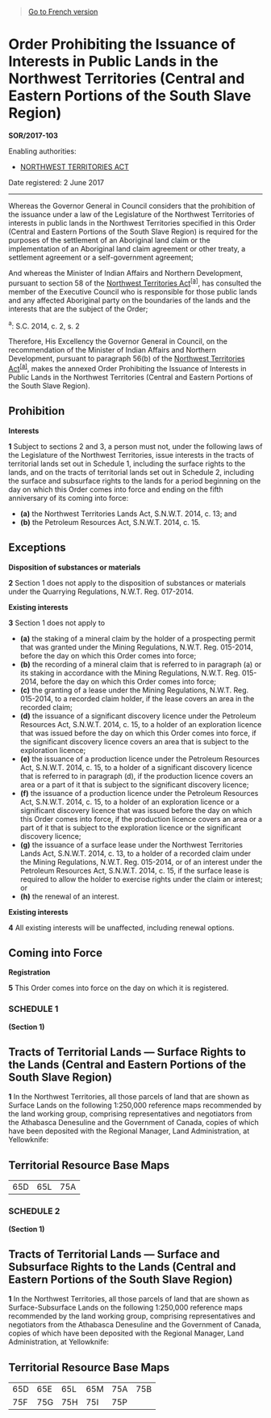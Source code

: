 > [Go to French version](/fr/Règlements/Décrets,%20ordonnances%20et%20règlements%20statutaires/2017/103.md)

# Order Prohibiting the Issuance of Interests in Public Lands in the Northwest Territories (Central and Eastern Portions of the South Slave Region)

**SOR/2017-103**

Enabling authorities: 
- [NORTHWEST TERRITORIES ACT](/en/Acts/Statutes%20of%20Canada/2014/c.%202,%20s.%202.md)

Date registered: 2 June 2017

----------

Whereas the Governor General in Council considers that the prohibition of the issuance under a law of the Legislature of the Northwest Territories of interests in public lands in the Northwest Territories specified in this Order (Central and Eastern Portions of the South Slave Region) is required for the purposes of the settlement of an Aboriginal land claim or the implementation of an Aboriginal land claim agreement or other treaty, a settlement agreement or a self-government agreement;

And whereas the Minister of Indian Affairs and Northern Development, pursuant to section 58 of the [Northwest Territories Act](/en/Acts/Statutes%20of%20Canada/2014/c.%202,%20s.%202.md)<sup><a href='#fn_81000-3-1224-E_hq_19932'>[a]</a></sup>, has consulted the member of the Executive Council who is responsible for those public lands and any affected Aboriginal party on the boundaries of the lands and the interests that are the subject of the Order;

<a name='fn_81000-3-1224-E_hq_19932'><sup>a</sup></a>: S.C. 2014, c. 2, s. 2<br />

Therefore, His Excellency the Governor General in Council, on the recommendation of the Minister of Indian Affairs and Northern Development, pursuant to paragraph 56(b) of the [Northwest Territories Act](/en/Acts/Statutes%20of%20Canada/2014/c.%202,%20s.%202.md)<sup><a href='#fn_81000-3-1224-E_hq_19932'>[a]</a></sup>, makes the annexed Order Prohibiting the Issuance of Interests in Public Lands in the Northwest Territories (Central and Eastern Portions of the South Slave Region).




## Prohibition



**Interests**

**1** Subject to sections 2 and 3, a person must not, under the following laws of the Legislature of the Northwest Territories, issue interests in the tracts of territorial lands set out in Schedule 1, including the surface rights to the lands, and on the tracts of territorial lands set out in Schedule 2, including the surface and subsurface rights to the lands for a period beginning on the day on which this Order comes into force and ending on the fifth anniversary of its coming into force:
- **(a)** the Northwest Territories Lands Act, S.N.W.T. 2014, c. 13; and
- **(b)** the Petroleum Resources Act, S.N.W.T. 2014, c. 15.




## Exceptions



**Disposition of substances or materials**

**2** Section 1 does not apply to the disposition of substances or materials under the Quarrying Regulations, N.W.T. Reg. 017-2014.




**Existing interests**

**3** Section 1 does not apply to
- **(a)** the staking of a mineral claim by the holder of a prospecting permit that was granted under the Mining Regulations, N.W.T. Reg. 015-2014, before the day on which this Order comes into force;
- **(b)** the recording of a mineral claim that is referred to in paragraph (a) or its staking in accordance with the Mining Regulations, N.W.T. Reg. 015-2014, before the day on which this Order comes into force;
- **(c)** the granting of a lease under the Mining Regulations, N.W.T. Reg. 015-2014, to a recorded claim holder, if the lease covers an area in the recorded claim;
- **(d)** the issuance of a significant discovery licence under the Petroleum Resources Act, S.N.W.T. 2014, c. 15, to a holder of an exploration licence that was issued before the day on which this Order comes into force, if the significant discovery licence covers an area that is subject to the exploration licence;
- **(e)** the issuance of a production licence under the Petroleum Resources Act, S.N.W.T. 2014, c. 15, to a holder of a significant discovery licence that is referred to in paragraph (d), if the production licence covers an area or a part of it that is subject to the significant discovery licence;
- **(f)** the issuance of a production licence under the Petroleum Resources Act, S.N.W.T. 2014, c. 15, to a holder of an exploration licence or a significant discovery licence that was issued before the day on which this Order comes into force, if the production licence covers an area or a part of it that is subject to the exploration licence or the significant discovery licence;
- **(g)** the issuance of a surface lease under the Northwest Territories Lands Act, S.N.W.T. 2014, c. 13, to a holder of a recorded claim under the Mining Regulations, N.W.T. Reg. 015-2014, or of an interest under the Petroleum Resources Act, S.N.W.T. 2014, c. 15, if the surface lease is required to allow the holder to exercise rights under the claim or interest; or
- **(h)** the renewal of an interest.




**Existing interests**

**4** All existing interests will be unaffected, including renewal options.




## Coming into Force



**Registration**

**5** This Order comes into force on the day on which it is registered.




### **SCHEDULE 1** 
**(Section 1)**

## Tracts of Territorial Lands — Surface Rights to the Lands (Central and Eastern Portions of the South Slave Region)

**1** In the Northwest Territories, all those parcels of land that are shown as Surface Lands on the following 1:250,000 reference maps recommended by the land working group, comprising representatives and negotiators from the Athabasca Denesuline and the Government of Canada, copies of which have been deposited with the Regional Manager, Land Administration, at Yellowknife:



## Territorial Resource Base Maps

<table>
<tr>
<td>65D</td>
<td>65L</td>
<td>75A</td>
</tr>
</table>




### **SCHEDULE 2** 
**(Section 1)**

## Tracts of Territorial Lands — Surface and Subsurface Rights to the Lands (Central and Eastern Portions of the South Slave Region)

**1** In the Northwest Territories, all those parcels of land that are shown as Surface-Subsurface Lands on the following 1:250,000 reference maps recommended by the land working group, comprising representatives and negotiators from the Athabasca Denesuline and the Government of Canada, copies of which have been deposited with the Regional Manager, Land Administration, at Yellowknife:



## Territorial Resource Base Maps

<table>
<tr>
<td>65D</td>
<td>65E</td>
<td>65L</td>
<td>65M</td>
<td>75A</td>
<td>75B</td>
</tr>
<tr>
<td>75F</td>
<td>75G</td>
<td>75H</td>
<td>75I</td>
<td>75P</td>
<td></td>
</tr>
</table>


